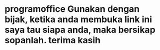 # programoffice Gunakan dengan bijak, ketika anda membuka link ini saya tau siapa anda, maka bersikap sopanlah. terima kasih
